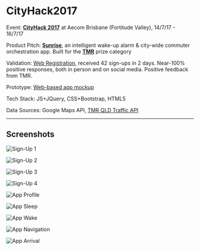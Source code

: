# CityHack2017

Event: [**CityHack 2017**](http://www.aecom.com/cityhack17/) at Aecom Brisbane (Fortitude Valley), 14/7/17 - 16/7/17

Product Pitch: [**Sunrise**](#), an intelligent wake-up alarm & city-wide commuter orchestration app. Built for the **[TMR](https://www.tmr.qld.gov.au/)** prize category

Validation: [Web Registration](https://merrickheley.github.io/CityHack2017/signup.html), received 42 sign-ups in 2 days. Near-100% positive responses, both in person and on social media. Positive feedback from TMR.

Prototype: [Web-based app mockup](https://merrickheley.github.io/CityHack2017/settings.html)

Tech Stack: JS+JQuery, CSS+Bootstrap, HTML5

Data Sources: Google Maps API, [TMR QLD Traffic API](https://data.qld.gov.au/dataset/131940-traffic-and-travel-information-geojson-api)

----

## Screenshots

![Sign-Up 1](/screenshots/capture-signup1.PNG?raw=true)

![Sign-Up 2](/screenshots/capture-signup2.PNG?raw=true)

![Sign-Up 3](/screenshots/capture-signup3.PNG?raw=true)

![Sign-Up 4](/screenshots/capture-signup4.PNG?raw=true)

![App Profile](/screenshots/capture-profile.PNG?raw=true)

![App Sleep](/screenshots/capture-sleep.PNG?raw=true)

![App Wake](/screenshots/capture-wakeup.PNG?raw=true)

![App Navigation](/screenshots/capture-navigating.PNG?raw=true)

![App Arrival](/screenshots/capture-arrived.PNG?raw=true)
